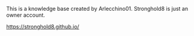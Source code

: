 This is a knowledge base created by Arlecchino01.
Stronghold8 is just an owner account.

https://stronghold8.github.io/

